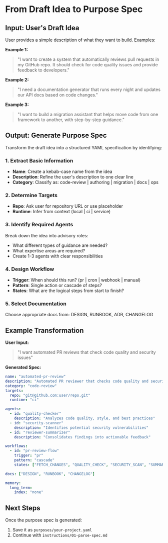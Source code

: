 # From Draft Idea to Purpose Spec

## Input: User's Draft Idea

User provides a simple description of what they want to build. Examples:

**Example 1:**
> "I want to create a system that automatically reviews pull requests in my GitHub repo. It should check for code quality issues and provide feedback to developers."

**Example 2:** 
> "I need a documentation generator that runs every night and updates our API docs based on code changes."

**Example 3:**
> "I want to build a migration assistant that helps move code from one framework to another, with step-by-step guidance."

## Output: Generate Purpose Spec

Transform the draft idea into a structured YAML specification by identifying:

### 1. Extract Basic Information
- **Name**: Create a kebab-case name from the idea
- **Description**: Refine the user's description to one clear line
- **Category**: Classify as: code-review | authoring | migration | docs | ops

### 2. Determine Targets
- **Repo**: Ask user for repository URL or use placeholder
- **Runtime**: Infer from context (local | ci | service)

### 3. Identify Required Agents
Break down the idea into advisory roles:
- What different types of guidance are needed?
- What expertise areas are required?
- Create 1-3 agents with clear responsibilities

### 4. Design Workflow
- **Trigger**: When should this run? (pr | cron | webhook | manual)
- **Pattern**: Single action or cascade of steps?
- **States**: What are the logical steps from start to finish?

### 5. Select Documentation
Choose appropriate docs from: DESIGN, RUNBOOK, ADR, CHANGELOG

## Example Transformation

**User Input:**
> "I want automated PR reviews that check code quality and security issues"

**Generated Spec:**
```yaml
name: "automated-pr-review"
description: "Automated PR reviewer that checks code quality and security issues"
category: "code-review"
targets:
  repo: "git@github.com:user/repo.git"
  runtime: "ci"

agents:
  - id: "quality-checker"
    description: "Analyzes code quality, style, and best practices"
  - id: "security-scanner" 
    description: "Identifies potential security vulnerabilities"
  - id: "reviewer-summarizer"
    description: "Consolidates findings into actionable feedback"

workflows:
  - id: "pr-review-flow"
    trigger: "pr"
    pattern: "cascade"
    states: ["FETCH_CHANGES", "QUALITY_CHECK", "SECURITY_SCAN", "SUMMARIZE", "COMMENT"]

docs: ["DESIGN", "RUNBOOK", "CHANGELOG"]

memory:
  long_term:
    index: "none"
```

## Next Steps

Once the purpose spec is generated:
1. Save it as `purposes/your-project.yaml`
2. Continue with `instructions/01-parse-spec.md`
